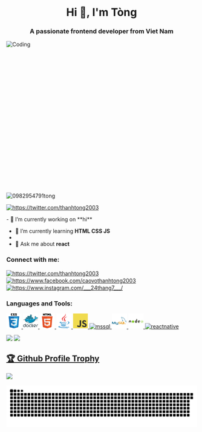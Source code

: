 <h1 align="center">Hi 👋, I'm Tòng</h1>
<h3 align="center">A passionate frontend developer from Viet Nam</h3>
<img align="right" alt="Coding" width="2400" height="400" src="https://user-images.githubusercontent.com/36126914/154766367-2c3d9c80-3cdc-4790-b15c-7eba5eee9fd2.gif">
<p align="left"> <img src="https://komarev.com/ghpvc/?username=0982954791tong&label=Profile%20views&color=0e75b6&style=flat" alt="0982954791tong" /> </p>
<p align="left"> <a href="https://twitter.com/thanhtong2003" target="blank"><img src="https://img.shields.io/twitter/follow/thanhtong2003?logo=twitter&style=for-the-badge" alt="https://twitter.com/thanhtong2003" /></a> </p>
- 🔭 I’m currently working on **hi**

- 🌱 I’m currently learning **HTML CSS JS**
- 
- 💬 Ask me about **react**
<h3 align="left">Connect with me:</h3>
<p align="left">
<a href="https://twitter.com/thanhtong2003" target="blank"><img align="center" src="https://raw.githubusercontent.com/rahuldkjain/github-profile-readme-generator/master/src/images/icons/Social/twitter.svg" alt="https://twitter.com/thanhtong2003" height="30" width="40" /></a>
<a href="https://fb.com/caovothanhtong2003" target="blank"><img align="center" src="https://raw.githubusercontent.com/rahuldkjain/github-profile-readme-generator/master/src/images/icons/Social/facebook.svg" alt="https://www.facebook.com/caovothanhtong2003" height="30" width="40" /></a>
<a href="https://instagram.com/___24thang7___/" target="blank"><img align="center" src="https://raw.githubusercontent.com/rahuldkjain/github-profile-readme-generator/master/src/images/icons/Social/instagram.svg" alt="https://www.instagram.com/___24thang7___/" height="30" width="40" /></a>
</p>
<h3 align="left">Languages and Tools:</h3>
<p align="left"> <a href="https://www.w3schools.com/css/" target="_blank" rel="noreferrer"> <img src="https://raw.githubusercontent.com/devicons/devicon/master/icons/css3/css3-original-wordmark.svg" alt="css3" width="40" height="40"/> </a> <a href="https://www.docker.com/" target="_blank" rel="noreferrer"> <img src="https://raw.githubusercontent.com/devicons/devicon/master/icons/docker/docker-original-wordmark.svg" alt="docker" width="40" height="40"/> </a> <a href="https://www.w3.org/html/" target="_blank" rel="noreferrer"> <img src="https://raw.githubusercontent.com/devicons/devicon/master/icons/html5/html5-original-wordmark.svg" alt="html5" width="40" height="40"/> </a> <a href="https://www.java.com" target="_blank" rel="noreferrer"> <img src="https://raw.githubusercontent.com/devicons/devicon/master/icons/java/java-original.svg" alt="java" width="40" height="40"/> </a> <a href="https://developer.mozilla.org/en-US/docs/Web/JavaScript" target="_blank" rel="noreferrer"> <img src="https://raw.githubusercontent.com/devicons/devicon/master/icons/javascript/javascript-original.svg" alt="javascript" width="40" height="40"/> </a> <a href="https://www.microsoft.com/en-us/sql-server" target="_blank" rel="noreferrer"> <img src="https://www.svgrepo.com/show/303229/microsoft-sql-server-logo.svg" alt="mssql" width="40" height="40"/> </a> <a href="https://www.mysql.com/" target="_blank" rel="noreferrer"> <img src="https://raw.githubusercontent.com/devicons/devicon/master/icons/mysql/mysql-original-wordmark.svg" alt="mysql" width="40" height="40"/> </a> <a href="https://nodejs.org" target="_blank" rel="noreferrer"> <img src="https://raw.githubusercontent.com/devicons/devicon/master/icons/nodejs/nodejs-original-wordmark.svg" alt="nodejs" width="40" height="40"/> </a> <a href="https://reactnative.dev/" target="_blank" rel="noreferrer"> <img src="https://reactnative.dev/img/header_logo.svg" alt="reactnative" width="40" height="40"/> </a> </p>  
<p>
  <img src="https://github-readme-stats.vercel.app/api/top-langs/?username=CaoVoThanhTong&layout=compact&theme=tokyonight&langs_count=6" height="165">
  <img src="https://github-readme-stats.vercel.app/api?username=CaoVoThanhTong&show_icons=true&theme=tokyonight" height="165">
</p>

<a href="https://github.com/ryo-ma/github-profile-trophy"><h2>🏆 Github Profile Trophy</h2></a>
<a href="https://github.com/ryo-ma/github-profile-trophy">
  <img width=800 src="https://github-profile-trophy.vercel.app/?username=ryo-ma&column=8&theme=gruvbox&no-frame=true"/>
</a>


![Cao Võ Thanh Tòng's snake gif](https://github.com/CaoVoThanhTong/CaoVoThanhTong/blob/output/github-contribution-grid-snake.svg)


